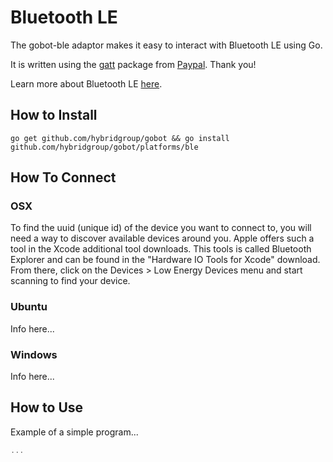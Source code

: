 # Bluetooth LE

The gobot-ble adaptor makes it easy to interact with Bluetooth LE using Go.

It is written using the [gatt](https://github.com/paypal/gatt) package from [Paypal](https://github.com/paypal). Thank you!

Learn more about Bluetooth LE [here](http://en.wikipedia.org/wiki/Bluetooth_low_energy).

## How to Install
```
go get github.com/hybridgroup/gobot && go install github.com/hybridgroup/gobot/platforms/ble
```

## How To Connect

### OSX

To find the uuid (unique id) of the device you want to connect to, you
will need a way to discover available devices around you.
Apple offers such a tool in the Xcode additional tool downloads.
This tools is called Bluetooth Explorer and can be found in the  "Hardware IO Tools for Xcode" download.
From there, click on the Devices > Low Energy Devices menu and start
scanning to find your device.

### Ubuntu

Info here...

### Windows

Info here...

## How to Use

Example of a simple program...

```go
...
```

